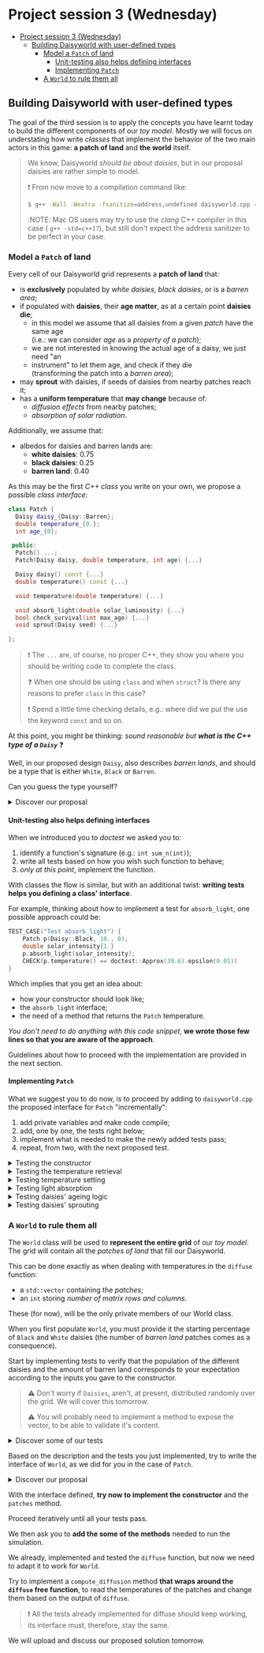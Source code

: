 # Project session 3 (Wednesday)

- [Project session 3 (Wednesday)](#project-session-3-wednesday)
  - [Building Daisyworld with user-defined types](#building-daisyworld-with-user-defined-types)
    - [Model a `Patch` of land](#model-a-patch-of-land)
      - [Unit-testing also helps defining interfaces](#unit-testing-also-helps-defining-interfaces)
      - [Implementing `Patch`](#implementing-patch)
    - [A `World` to rule them all](#a-world-to-rule-them-all)

## Building Daisyworld with user-defined types

The goal of the third session is to apply the concepts you have learnt today
to build the different components of our _toy model_.
Mostly we will focus on understating how write _classes_ that implement the
behavior of the two main actors in this game: **a patch of land** and **the
world** itself.

> We know, Daisyworld _should be about daisies_, but in our proposal daisies
> are rather simple to model.
>
> :exclamation: From now move to a compilation command like:
>
> ```bash
> $ g++ -Wall -Wextra -fsanitize=address,undefined daisyworld.cpp -o daisyworld
> ```
>
> :NOTE: Mac OS users may try to use the _clang_ C++ compiler in this case (
> `g++ -std=c++17`), but still don't expect the address sanitizer to be perfect
> in your case.

### Model a `Patch` of land

Every cell of our Daisyworld grid represents a **patch of land** that:

- is **exclusively** populated by _white daisies_, _black daisies_, or is a
  _barren area_;
- if populated with **daisies**, their **age matter**, as at a certain point
  **daisies die**;
  - in this model we assume that all daisies from  a given _patch_ have the
    same age  
    (i.e.: we can consider _age_ as a _property of a patch_);
  - we are not interested in knowing the actual age of a daisy, we just need "an
  - instrument" to let them age, and check if they die  
    (transforming the patch into a _barren area_);
- may **sprout** with daisies, if seeds of daisies from nearby patches reach it;
- has a **uniform temperature** that **may change** because of:
  - _diffusion effects_ from nearby patches;
  - _absorption of solar radiation_.

Additionally, we assume that:

- albedos for daisies and barren lands are:
  - **white daisies**: 0.75
  - **black daisies**: 0.25
  - **barren land**: 0.40

As this may be the first _C++ class_ you write on your own, we propose a
possible _class interface_:

```c++
class Patch {
  Daisy daisy_{Daisy::Barren};
  double temperature_{0.};
  int age_{0};

 public:
  Patch() ...;
  Patch(Daisy daisy, double temperature, int age) {...}

  Daisy daisy() const {...}
  double temperature() const {...}

  void temperature(double temperature) {...}

  void absorb_light(double solar_luminosity) {...}
  bool check_survival(int max_age) {...}
  void sprout(Daisy seed) {...}

};
```

> :exclamation: The `...` are, of course, no proper C++, they show you where you
> should be writing code to complete the class.
>
> :question: When one should be using `class` and when `struct`? Is there any
> reasons to prefer `class` in this case?
>
> :exclamation: Spend a little time checking details, e.g.: where did we put the
> use the keyword `const` and so on.

At this point, you might be thinking: _sound reasonable but **what is the C++
type of a `Daisy`**_ :question:

Well, in our proposed design `Daisy`, also describes _barren lands_, and should
be a type that is either `White`, `Black` or `Barren`.

Can you guess the type yourself?

<details><summary>Discover our proposal</summary>

We have used an `enum class`:

```c++
enum class Daisy { Black, White, Barren };
```

</details>

#### Unit-testing also helps defining interfaces

When we introduced you to _doctest_ we asked you to:

1. identify a function's signature (e.g.: `int sum_n(int)`);
2. write all tests based on how you wish such function to behave;
3. _only at this point_, implement the function.

With classes the flow is similar, but with an additional twist: **writing tests
helps you defining a class' interface**.

For example, thinking about how to implement a test for `absorb_light`, one
possible approach could be:

```c++
TEST_CASE("Test absorb_light") {
    Patch p(Daisy::Black, 10., 0);
    double solar_intensity{1.}
    p.absorb_light(solar_intensity);
    CHECK(p.temperature() == doctest::Approx(39.6).epsilon(0.01))
}
```

Which implies that you get an idea about:

- how your constructor should look like;
- the `absorb_light` interface;
- the need of a method that returns the `Patch` temperature.

_You don't need to do anything with this code snippet_, **we wrote those few
lines so that you are aware of the approach**.

Guidelines about how to proceed with the implementation are provided in the next
section.

#### Implementing `Patch`

What we suggest you to do now, is to proceed by adding to `daisyworld.cpp` the
proposed interface for `Patch` "incrementally":

1. add private variables and make code compile;
2. add, one by one, the tests right below;
3. implement what is needed to make the newly added tests pass;
4. repeat, from two, with the next proposed test.

<details><summary>Testing the constructor</summary>

```c++
TEST_CASE("Test patches") {
  Patch p0(Daisy::Barren, 0., 0.);
  Patch p1(Daisy::White, 0., 0.);
  Patch p2(Daisy::Black, 10., 25.);

  CHECK(p0.daisy() == Daisy::Barren);
  CHECK(p1.daisy() == Daisy::White);
  CHECK(p2.daisy() == Daisy::Black);
  CHECK_THROWS(Patch{Daisy::Barren, 0., 0.});
}
```

</details>

<details><summary>Testing the temperature retrieval</summary>

> :exclamation: Add the `SUBCASE` within the main `TEST_CASE`.
> You can look at
> [this page](https://github.com/doctest/doctest/blob/master/doc/markdown/tutorial.md#test-cases-and-subcases)
> to learn more about `SUBCASE`.

```c++
  SUBCASE("Testing temperature retrieval") {
    CHECK(p0.temperature() == doctest::Approx(0.));
    CHECK(p1.temperature() == doctest::Approx(0.));
    CHECK(p2.temperature() == doctest::Approx(10.));
  }
```

</details>

<details><summary>Testing temperature setting</summary>

Writing this test is **left to you**!

</details>

<details><summary>Testing light absorption</summary>

> **NOTE**: let's agree that, in our simple model, the temperature after
> absorption is $T_{after} = (T_{before} + \Delta T_{from-heating}) / 2$;

```c++
  SUBCASE("Testing temperature") {
    p1.absorb_light(1.);
    CHECK(p1.temperature() == doctest::Approx(-9.9).epsilon(0.01));
    p2.absorb_light(1.);
    CHECK(p2.temperature() == doctest::Approx(39.6).epsilon(0.01));
  }
```

</details>

<details><summary>Testing daisies' ageing logic</summary>

> **NOTE**: daises die when their age is higher than **max_age**;
>
> **NOTE**: despite the name, let's agree that `check_survival` also takes care
> of ageing daisies by increasing `age_` by `1` **before** checking for
> survival.
>
> **NOTE**: let's agree that for _barren lands_ check_survival should return
> `false`;

```c++
  SUBCASE("Testing age") {
    int max_age = 25;
    CHECK(p0.check_survival(max_age) == false);
    CHECK(p1.check_survival(max_age) == true);
    CHECK(p2.check_survival(max_age) == false);
    CHECK(p2.daisy() == Daisy::Barren);
  }
```

</details>

<details><summary>Testing daisies' sprouting</summary>

This is also **left to you**.

> **NOTE**: remember to reset `age_` within this method.

</details>

### A `World` to rule them all

The `World` class will be used to **represent the entire grid** of our
_toy model_. The grid will contain all the _patches of land_ that fill
our Daisyworld.

This can be done exactly as when dealing with temperatures in the `diffuse`
function:

- a `std::vector` containing the _patches_;
- an `int` storing _number of matrix rows and columns_.

These (for now), will be the only private members of our World class.

When you first populate `World`, you must provide it the starting percentage
of `Black` and `White` daisies (the number of _barren land_ patches comes as a
consequence).

Start by implementing tests to verify that the population of the different
daisies and the amount of barren land corresponds to your expectation according
to the inputs you gave to the constructor.

> :warning: Don't worry if `Daisies`, aren't, at present, distributed randomly
> over the grid. We will cover this tomorrow.
>
> :warning: You will probably need to implement a method to expose the vector,
> to be able to validate it's content.

<details><summary>Discover some of our tests</summary>

```c++
TEST_CASE("Test World") {
  World world1(4, 0.5, 0.25);
  auto patches1{world1.patches()};
  SUBCASE("Population count") {
    int count_black{0};
    int count_white{0};
    int count_barren{0};
    for (auto const& p : patches1) {
      if (p.daisy() == Daisy::Black) ++count_black;
      if (p.daisy() == Daisy::White) ++count_white;
      if (p.daisy() == Daisy::Barren) ++count_barren;
    }
    CHECK(count_black == 8);
    CHECK(count_white == 4);
    CHECK(count_barren == 4);
}
```

</details>

Based on the description and the tests you just implemented, try to write the
interface of `World`, as we did for you in the case of `Patch`.

<details><summary>Discover our proposal</summary>

```c++
 private:
  int size_;
  std::vector<Patch> patches_;

 public:
  World(int size, double start_black_perc, double start_white_perc) {...}
  std::vector<Patch> patches() const {...}
```

</details>

With the interface defined, **try now to implement the constructor** and the
`patches` method.

Proceed iteratively until all your tests pass.

We then ask you to **add the some of the methods** needed to run the simulation.

We already, implemented and tested the `diffuse` function, but now we need to
adapt it to work for `World`.

Try to implement a `compute_diffusion` method **that wraps around the `diffuse`
free function**, to read the temperatures of the patches and change them
based on the output of `diffuse`.

> :exclamation: All the tests already implemented for diffuse should keep
> working, its interface must, therefore, stay the same.

We will upload and discuss our proposed solution tomorrow.
